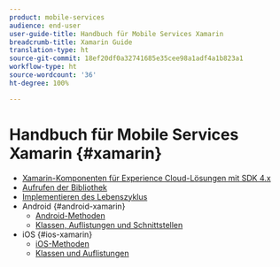 ```yaml
---
product: mobile-services
audience: end-user
user-guide-title: Handbuch für Mobile Services Xamarin
breadcrumb-title: Xamarin Guide
translation-type: ht
source-git-commit: 18ef20df0a32741685e35cee98a1adf4a1b823a1
workflow-type: ht
source-wordcount: '36'
ht-degree: 100%

---
```



# Handbuch für Mobile Services Xamarin {#xamarin}

+ [Xamarin-Komponenten für Experience Cloud-Lösungen mit SDK 4.x](get-started.md)
+ [Aufrufen der Bibliothek](library-calls.md)
+ [Implementieren des Lebenszyklus](lifecycle.md)
+ Android {#android-xamarin}
   + [Android-Methoden](c-android/methods-android.md)
   + [Klassen, Auflistungen und Schnittstellen](c-android/c-classes-enums-interfaces.md)
+ iOS {#ios-xamarin}
   + [iOS-Methoden](c-ios/methods-ios.md)
   + [Klassen und Auflistungen](c-ios/c-classes-enums-constants.md)
